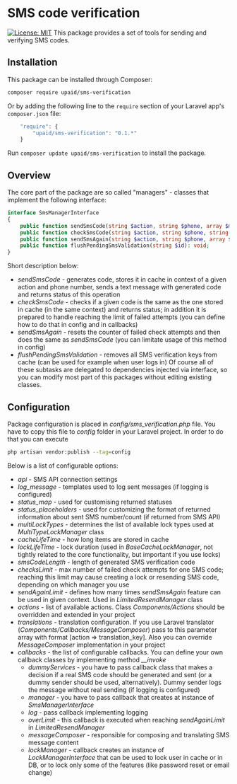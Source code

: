 SMS code verification
================

[![License: MIT](https://img.shields.io/badge/License-MIT-brightgreen.svg?style=flat-square)](https://opensource.org/licenses/MIT)
This package provides a set of tools for sending and verifying SMS codes.  

Installation
------------

This package can be installed through Composer:
```bash
composer require upaid/sms-verification
```
Or by adding the following line to the `require` section of your Laravel app's `composer.json` file:
```javascript
    "require": {
        "upaid/sms-verification": "0.1.*"
    }
```
Run `composer update upaid/sms-verification` to install the package.

Overview
------------

The core part of the package are so called "managers" - classes that implement the following interface:
```php
interface SmsManagerInterface
{
    public function sendSmsCode(string $action, string $phone, array $messageTranslationPlaceholders = []): string;
    public function checkSmsCode(string $action, string $phone, string $code): string;
    public function sendSmsAgain(string $action, string $phone, array $messageTranslationPlaceholders = []): string;
    public function flushPendingSmsValidation(string $id): void;
}
```
Short description below:
* *sendSmsCode* - generates code, stores it in cache in context of a given action and phone number, sends a text message with generated code and returns status of this operation
* *checkSmsCode* - checks if a given code is the same as the one stored in cache (in the same context) and returns status; in addition it is prepared to handle reaching the limit of failed attempts (you can define how to do that in config and in callbacks)
* *sendSmsAgain* - resets the counter of failed check attempts and then does the same as *sendSmsCode* (you can limitate usage of this method in config)
* *flushPendingSmsValidation* - removes all SMS verification keys from cache (can be used for example when user logs in)
Of course all of these subtasks are delegated to dependencies injected via interface, so you can modify most part of this packages without editing existing classes.

Configuration
------------

Package configuration is placed in *config/sms_verification.php* file. You have to copy this file to *config* folder in your Laravel project. In order to do that you can execute
```bash
php artisan vendor:publish --tag=config
```

Below is a list of configurable options: 
* *api* - SMS API connection settings
* *log_message* - templates used to log sent messages (if logging is configured)
* *status_map* - used for customising returned statuses
* *status_placeholders* - used for customizing the format of returned information about sent SMS number/count (if returned from SMS API)
* *multiLockTypes* - determines the list of available lock types used at *MultiTypeLockManager* class
* *cacheLifeTime* - how long items are stored in cache 
* *lockLifeTime* - lock duration (used in *BaseCacheLockManager*, not tightly related to the core functionality, but important if you use locks)
* *smsCodeLength* - length of generated SMS verification code
* *checksLimit* - max number of failed check attempts for one SMS code; reaching this limit may cause creating a lock or resending SMS code, depending on which manager you use
* *sendAgainLimit* - defines how many times *sendSmsAgain* feature can be used in given context. Used in *LimitedResendManager* class
* *actions* - list of available actions. Class *Components/Actions* should be overridden and extended in your project
* *translations* - translation configuration. If you use Laravel translator (*Components/Callbacks/MessageComposer*) pass to this parameter array with format [action => translation_key]. Also you can override *MessageComposer* implementation in your project
* *callbacks* - the list of configurable callbacks. You can define your own callback classes by implementing method *__invoke*
    * *dummyServices* - you have to pass callback class that makes a decision if a real SMS code should be generated and sent (or a dummy sender should be used, alternatively). Dummy sender logs the message without real sending (if logging is configured) 
    * *manager* - you have to pass callback that creates at instance of *SmsManagerInterface*
    * *log* - pass callback implementing logging
    * *overLimit* - this callback is executed when reaching *sendAgainLimit* in *LimitedResendManager*
    * *messageComposer* - responsible for composing and translating SMS message content 
    * *lockManager* - callback creates an instance of *LockManagerInterface* that can be used to lock user in cache or in DB, or to lock only some of the features (like password reset or email change)
    